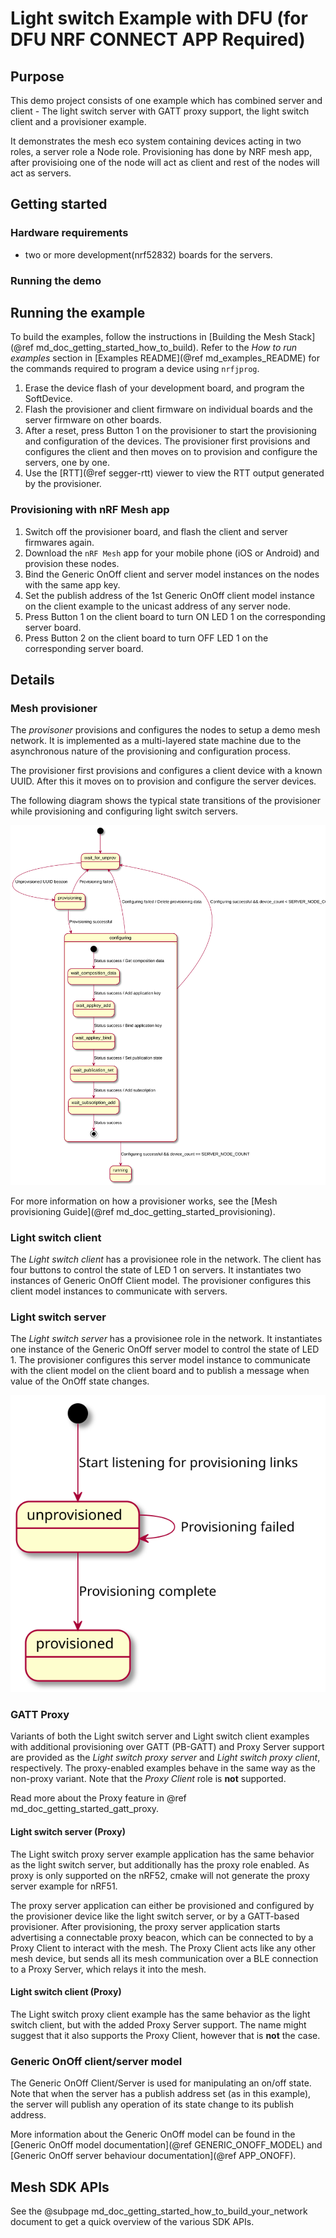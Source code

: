 # Light switch Example with DFU (for DFU NRF CONNECT APP Required)


## Purpose

This demo project consists of one example which has combined server and client - The light switch server with  GATT
proxy support, the light switch client and a provisioner example.

It demonstrates the mesh eco system containing devices acting in two roles, a server role
a Node role. Provisioning has done by NRF mesh app, after provisioing one of the node will act as client and rest of the nodes will act as servers. 



## Getting started

### Hardware requirements


- two or more development(nrf52832) boards for the servers.

### Running the demo

## Running the example

To build the examples, follow the instructions in
[Building the Mesh Stack](@ref md_doc_getting_started_how_to_build). Refer to the *How to run examples*
section in [Examples README](@ref md_examples_README) for the commands required to program a
device using `nrfjprog`.

1. Erase the device flash of your development board, and program the SoftDevice.
2. Flash the provisioner and client firmware on individual boards and the server firmware on other boards.
3. After a reset, press Button 1 on the provisioner to start the provisioning and configuration of the
   devices. The provisioner first provisions and configures the client and then moves on to provision and configure the servers, one by one.
4. Use the [RTT](@ref segger-rtt) viewer to view the RTT output generated by the provisioner.


### Provisioning with nRF Mesh app

1. Switch off the provisioner board, and flash the client and server firmwares again.
2. Download the `nRF Mesh` app for your mobile phone (iOS or Android) and provision these nodes.
3. Bind the Generic OnOff client and server model instances on the nodes with the same app key.
4. Set the publish address of the 1st Generic OnOff client model instance on the client example to
the unicast address of any server node.
5. Press Button 1 on the client board to turn ON LED 1 on the corresponding server board.
6. Press Button 2 on the client board to turn OFF LED 1 on the corresponding server board.

## Details

### Mesh provisioner

The *provisoner* provisions and configures the nodes to setup a demo mesh network.
It is implemented as a multi-layered state machine due to the asynchronous nature of the provisioning and configuration process.

The provisioner first provisions and configures a client device with a known UUID.
After this it moves on to provision and configure the server devices.

The following diagram shows the typical state transitions of the provisioner while provisioning and configuring light switch servers.

![Light switch client state diagram](img/light_switch_client_state_diagram.svg "Light switch client state diagram")

For more information on how a provisioner works, see the [Mesh provisioning Guide](@ref md_doc_getting_started_provisioning).

### Light switch client


The *Light switch client* has a provisionee role in the network.
The client has four buttons to control the state of LED 1 on servers.
It instantiates two instances of Generic OnOff Client model.
The provisioner configures this client model instances to communicate with
servers.

### Light switch server

The *Light switch server* has a provisionee role in the network. It instantiates one instance
of the Generic OnOff server model to control the state of LED 1. The provisioner configures this
server model instance to communicate with the client model on the client board and to publish a message
when value of the OnOff state changes.

![State diagram for the Light switch server](img/light_switch_server_state_diagram.svg)

### GATT Proxy

Variants of both the Light switch server and Light switch client examples with additional
provisioning over GATT (PB-GATT) and Proxy Server support are provided as the *Light switch proxy
server* and *Light switch proxy client*, respectively. The proxy-enabled examples behave in the same
way as the non-proxy variant. Note that the *Proxy Client* role is **not** supported.

Read more about the Proxy feature in @ref md_doc_getting_started_gatt_proxy.

#### Light switch server (Proxy)

The Light switch proxy server example application has the same behavior as the light switch server, but
additionally has the proxy role enabled. As proxy is only supported on the nRF52, cmake will not
generate the proxy server example for nRF51.

The proxy server application can either be provisioned and configured by the provisioner device
like the light switch server, or by a GATT-based provisioner. After provisioning, the proxy server
application starts advertising a connectable proxy beacon, which can be connected to by a Proxy
Client to interact with the mesh. The Proxy Client acts like any other mesh device, but sends all
its mesh communication over a BLE connection to a Proxy Server, which relays it into the mesh.

#### Light switch client (Proxy)
The Light switch proxy client example has the same behavior as the light switch client, but
with the added Proxy Server support. The name might suggest that it also supports the Proxy Client,
however that is **not** the case.


### Generic OnOff client/server model

The Generic OnOff Client/Server is used for manipulating an
on/off state. Note that when the server has a publish address set (as in this example),
the server will publish any operation of its state change to its publish address.

More information about the Generic OnOff model can be found in the
[Generic OnOff model documentation](@ref GENERIC_ONOFF_MODEL)
and [Generic OnOff server behaviour documentation](@ref APP_ONOFF).

## Mesh SDK APIs

See the @subpage md_doc_getting_started_how_to_build_your_network
document to get a quick overview of the various SDK APIs.


